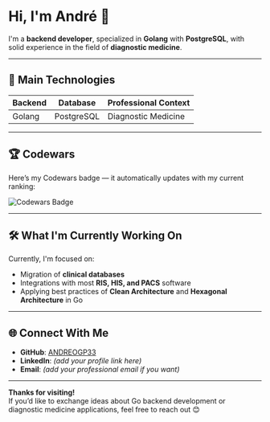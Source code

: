 # Hi, I'm André 👋

I'm a **backend developer**, specialized in **Golang** with **PostgreSQL**, with solid experience in the field of **diagnostic medicine**.

---

## 🚀 Main Technologies

| Backend            | Database           | Professional Context        |
|-------------------|--------------------|-----------------------------|
| Golang            | PostgreSQL         | Diagnostic Medicine         |

---

## 🏆 Codewars

Here’s my Codewars badge — it automatically updates with my current ranking:

![Codewars Badge](https://www.codewars.com/users/ANDREOGP33/badges/large)

---

## 🛠️ What I'm Currently Working On

Currently, I'm focused on:
- Migration of **clinical databases**  
- Integrations with most **RIS, HIS, and PACS** software  
- Applying best practices of **Clean Architecture** and **Hexagonal Architecture** in Go  

---

## 🌐 Connect With Me

- **GitHub**: [ANDREOGP33](https://github.com/ANDREOGP33)  
- **LinkedIn**: *(add your profile link here)*  
- **Email**: *(add your professional email if you want)*

---

**Thanks for visiting!**  
If you’d like to exchange ideas about Go backend development or diagnostic medicine applications, feel free to reach out 😊
